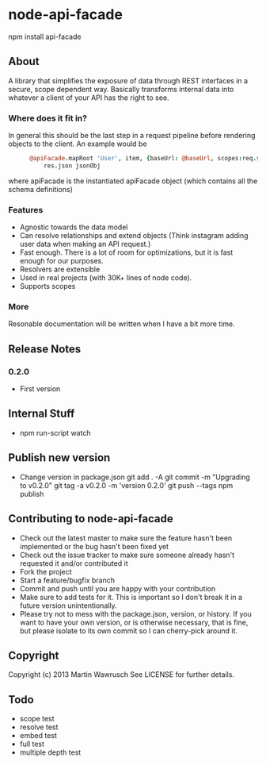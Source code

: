 node-api-facade
===========================

npm install api-facade

## About

A library that simplifies the exposure of data through REST interfaces in a secure, scope dependent way. Basically transforms internal data into whatever a client of your API has the right to see.

### Where does it fit in?

In general this should be the last step in a request pipeline before rendering objects to the client. An example would be

```coffeescript
      @apiFacade.mapRoot 'User', item, {baseUrl: @baseUrl, scopes:req.scopes}, (err,jsonObj) =>
          res.json jsonObj 
```

where apiFacade is the instantiated apiFacade object (which contains all the schema definitions)


### Features
* Agnostic towards the data model
* Can resolve relationships and extend objects (Think instagram adding user data when making an API request.)
* Fast enough. There is a lot of room for optimizations, but it is fast enough for our purposes.
* Resolvers are extensible
* Used in real projects (with 30K+ lines of node code).
* Supports scopes

### More
Resonable documentation will be written when I have a bit more time.

## Release Notes

### 0.2.0
* First version



## Internal Stuff

* npm run-script watch

## Publish new version

* Change version in package.json
git add . -A
git commit -m "Upgrading to v0.2.0"
git tag -a v0.2.0 -m 'version 0.2.0'
git push --tags
npm publish

## Contributing to node-api-facade
 
* Check out the latest master to make sure the feature hasn't been implemented or the bug hasn't been fixed yet
* Check out the issue tracker to make sure someone already hasn't requested it and/or contributed it
* Fork the project
* Start a feature/bugfix branch
* Commit and push until you are happy with your contribution
* Make sure to add tests for it. This is important so I don't break it in a future version unintentionally.
* Please try not to mess with the package.json, version, or history. If you want to have your own version, or is otherwise necessary, that is fine, but please isolate to its own commit so I can cherry-pick around it.

## Copyright

Copyright (c) 2013 Martin Wawrusch See LICENSE for
further details.

## Todo

* scope test
* resolve test
* embed test
* full test
* multiple depth test

